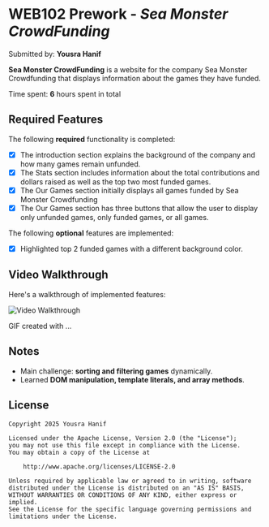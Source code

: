 # WEB102 Prework - *Sea Monster CrowdFunding*

Submitted by: **Yousra Hanif**

**Sea Monster CrowdFunding** is a website for the company Sea Monster Crowdfunding that displays information about the games they have funded.

Time spent: **6** hours spent in total

## Required Features

The following **required** functionality is completed:

* [X] The introduction section explains the background of the company and how many games remain unfunded.
* [X] The Stats section includes information about the total contributions and dollars raised as well as the top two most funded games.
* [X] The Our Games section initially displays all games funded by Sea Monster Crowdfunding
* [X] The Our Games section has three buttons that allow the user to display only unfunded games, only funded games, or all games.

The following **optional** features are implemented:

* [x] Highlighted top 2 funded games with a different background color.

## Video Walkthrough

Here's a walkthrough of implemented features:
<!-- 
<img src='http://i.imgur.com/link/to/your/gif/file.gif' title='Video Walkthrough' width='' alt='Video Walkthrough' /> -->
<img src="./assets/demo.gif" title="Video Walkthrough" alt="Video Walkthrough" />


<!-- Replace this with whatever GIF tool you used! -->
GIF created with ...  
<!-- Recommended tools:
[Kap](https://getkap.co/) for macOS
[ScreenToGif](https://www.screentogif.com/) for Windows
[peek](https://github.com/phw/peek) for Linux. -->

## Notes

- Main challenge: **sorting and filtering games** dynamically.
- Learned **DOM manipulation, template literals, and array methods**.

## License

    Copyright 2025 Yousra Hanif

    Licensed under the Apache License, Version 2.0 (the "License");
    you may not use this file except in compliance with the License.
    You may obtain a copy of the License at

        http://www.apache.org/licenses/LICENSE-2.0

    Unless required by applicable law or agreed to in writing, software
    distributed under the License is distributed on an "AS IS" BASIS,
    WITHOUT WARRANTIES OR CONDITIONS OF ANY KIND, either express or implied.
    See the License for the specific language governing permissions and
    limitations under the License.
